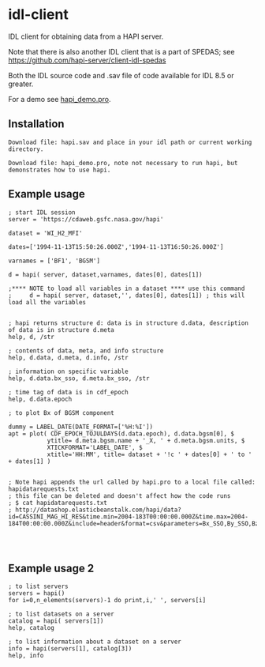 # idl-client

IDL client for obtaining data from a HAPI server.

Note that there is also another IDL client that is a part of SPEDAS; see https://github.com/hapi-server/client-idl-spedas

Both the IDL source code and .sav file of code available for IDL 8.5 or greater.

For a demo see [hapi_demo.pro](https://github.com/hapi-server/client-idl/blob/master/hapi_demo.pro).

## Installation
```
Download file: hapi.sav and place in your idl path or current working directory.

Download file: hapi_demo.pro, note not necessary to run hapi, but demonstrates how to use hapi.
```
## Example usage

```
; start IDL session
server = 'https://cdaweb.gsfc.nasa.gov/hapi'

dataset = 'WI_H2_MFI'

dates=['1994-11-13T15:50:26.000Z','1994-11-13T16:50:26.000Z']

varnames = ['BF1', 'BGSM']

d = hapi( server, dataset,varnames, dates[0], dates[1])

;**** NOTE to load all variables in a dataset **** use this command 
;     d = hapi( server, dataset,'', dates[0], dates[1]) ; this will load all the variables


; hapi returns structure d: data is in structure d.data, description of data is in structure d.meta
help, d, /str

; contents of data, meta, and info structure
help, d.data, d.meta, d.info, /str

; information on specific variable
help, d.data.bx_sso, d.meta.bx_sso, /str

; time tag of data is in cdf_epoch
help, d.data.epoch

; to plot Bx of BGSM component

dummy = LABEL_DATE(DATE_FORMAT=['%H:%I'])  
apt = plot( CDF_EPOCH_TOJULDAYS(d.data.epoch), d.data.bgsm[0], $
           ytitle= d.meta.bgsm.name + '_X, ' + d.meta.bgsm.units, $
           XTICKFORMAT='LABEL_DATE', $
           xtitle='HH:MM', title= dataset + '!c ' + dates[0] + ' to ' + dates[1] )


; Note hapi appends the url called by hapi.pro to a local file called: hapidatarequests.txt
; this file can be deleted and doesn't affect how the code runs
; $ cat hapidatarequests.txt
; http://datashop.elasticbeanstalk.com/hapi/data?id=CASSINI_MAG_HI_RES&time.min=2004-183T00:00:00.000Z&time.max=2004-184T00:00:00.000Z&include=header&format=csv&parameters=Bx_SSO,By_SSO,Bz_SSO




```
## Example usage 2
```
; to list servers
servers = hapi()
for i=0,n_elements(servers)-1 do print,i,' ', servers[i]

; to list datasets on a server
catalog = hapi( servers[1]) 
help, catalog

; to list information about a dataset on a server
info = hapi(servers[1], catalog[3])
help, info
```

